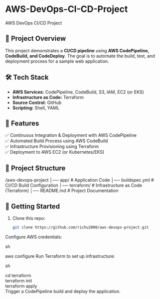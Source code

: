 # AWS-DevOps-CI-CD-Project
AWS DevOps CI/CD Project

## 📌 Project Overview  
This project demonstrates a **CI/CD pipeline** using **AWS CodePipeline, CodeBuild, and CodeDeploy**. The goal is to automate the build, test, and deployment process for a sample web application.

## 🛠️ Tech Stack  
- **AWS Services:** CodePipeline, CodeBuild, S3, IAM, EC2 (or EKS)  
- **Infrastructure as Code:** Terraform  
- **Source Control:** GitHub  
- **Scripting:** Shell, YAML  

## 📜 Features  
✅ Continuous Integration & Deployment with AWS CodePipeline  
✅ Automated Build Process using AWS CodeBuild  
✅ Infrastructure Provisioning using Terraform  
✅ Deployment to AWS EC2 (or Kubernetes/EKS)  

## 📂 Project Structure  
/aws-devops-project │── app/ # Application Code │── buildspec.yml # CI/CD Build Configuration │── terraform/ # Infrastructure as Code (Terraform) │── README.md # Project Documentation


## 🚀 Getting Started  
1. Clone this repo:  
   ```sh
   git clone https://github.com/richu2000/aws-devops-project.git
Configure AWS credentials:

sh

aws configure
Run Terraform to set up infrastructure:

sh

cd terraform  
terraform init  
terraform apply  
Trigger a CodePipeline build and deploy the application.
